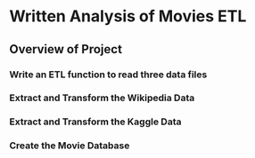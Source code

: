 # Written Analysis of Movies ETL 

## Overview of Project
### Write an ETL function to read three data files
### Extract and Transform the Wikipedia Data
### Extract and Transform the Kaggle Data
### Create the Movie Database
